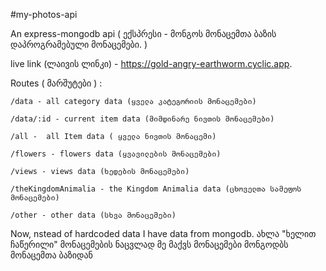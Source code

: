 #my-photos-api

An express-mongodb api ( ექსპრესი - მონგოს მონაცემთა ბაზის დაპროგრამებული მონაცემები. )

live link (ლაივის ლინკი) - https://gold-angry-earthworm.cyclic.app.

Routes ( მარშუტები ) :

    /data - all category data (ყველა კატეგორიის მონაცემები)

    /data/:id - current item data (მიმდინარე ნივთის მონაცემები)

    /all -  all Item data ( ყველა ნივთის მონაცემი)

    /flowers - flowers data (ყვავილების მონაცემები)

    /views - views data (ხედების მონაცემები)

    /theKingdomAnimalia - the Kingdom Animalia data (ცხოველთა სამეფოს მონაცემები)

    /other - other data (სხვა მონაცემები)

Now, nstead of hardcoded data I have data from mongodb.
ახლა "ხელით ჩაწერილი" მონაცემების ნაცვლად მე მაქვს მონაცემები მონგოდბს მონაცემთა ბაზიდან
